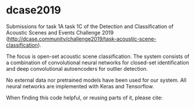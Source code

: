 # dcase2019
Submissions for task 1A task 1C of the Detection and Classification of Acoustic Scenes and Events Challenge 2019 (http://dcase.community/challenge2019/task-acoustic-scene-classification).

The focus is open-set acoustic scene classification.
The system consists of a combination of convolutional neural networks for closed-set identification and deep convolutional autoencoders for outlier detection.

No external data nor pretrained models have been used for our system. All neural networks are implemented with Keras and Tensorflow.

When finding this code helpful, or reusing parts of it, please cite:



